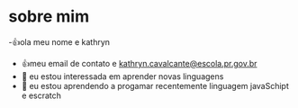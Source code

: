 # sobre mim 
-👍ola meu nome e kathryn 
- 👍meu email de contato e kathryn.cavalcante@escola.pr.gov.br
- 👀 eu estou interessada em aprender novas linguagens
- 🌱 eu estou aprendendo a progamar recentemente linguagem javaSchipt e escratch


